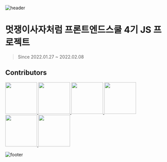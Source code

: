 ![header](https://capsule-render.vercel.app/api?type=waving&color=0:E9A55E,100:6EBFF9)


# 멋쟁이사자처럼 프론트엔드스쿨 4기 JS 프로젝트
> Since 2022.01.27 ~ 2022.02.08

## Contributors
<p>
  <a href="https://github.com/Juhee-Hwang">
    <img src="https://github.com/BrightSton.png" width="100">
  </a>
  <a href="https://github.com/bellaru2022">
    <img src="https://github.com/kimmoonju-102.png" width="100">
  </a>
  <a href="https://github.com/hyunwlee-dev">
    <img src="https://github.com/lulla-by.png" width="100">
  </a>
  <a href="https://github.com/seoohyeon">
    <img src="https://github.com/sumin-Kim-00.png" width="100">
  </a>
  <a href="https://github.com/hayeonn2">
    <img src="https://github.com/third-park.png" width="100">
  </a>
  <a href="https://github.com/kimmoonju-102">
    <img src="https://github.com/tkdkfkgk.png" width="100">
  </a>
</p>


![footer](https://capsule-render.vercel.app/api?section=footer&type=waving&color=0:6EBFF9,100:E9A55E)
